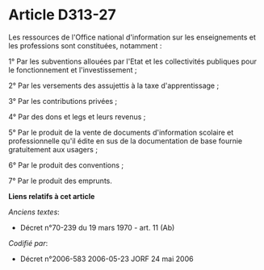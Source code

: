 # Article D313-27

Les ressources de l'Office national d'information sur les enseignements et les professions sont constituées, notamment :

1° Par les subventions allouées par l'Etat et les collectivités publiques pour le fonctionnement et l'investissement ;

2° Par les versements des assujettis à la taxe d'apprentissage ;

3° Par les contributions privées ;

4° Par des dons et legs et leurs revenus ;

5° Par le produit de la vente de documents d'information scolaire et professionnelle qu'il édite en sus de la documentation
de base fournie gratuitement aux usagers ;

6° Par le produit des conventions ;

7° Par le produit des emprunts.

**Liens relatifs à cet article**

_Anciens textes_:

  - Décret n°70-239 du 19 mars 1970 - art. 11 (Ab)

_Codifié par_:

  - Décret n°2006-583 2006-05-23 JORF 24 mai 2006
